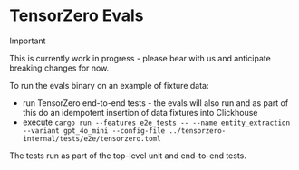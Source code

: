 # TensorZero Evals

> [!IMPORTANT]
>
> This is currently work in progress - please bear with us and anticipate breaking changes for now.
>
>

To run the evals binary on an example of fixture data:

- run TensorZero end-to-end tests - the evals will also run and as part of this do an idempotent insertion of data fixtures into Clickhouse
- execute `cargo run --features e2e_tests -- --name entity_extraction --variant gpt_4o_mini --config-file ../tensorzero-internal/tests/e2e/tensorzero.toml`

The tests run as part of the top-level unit and end-to-end tests.
